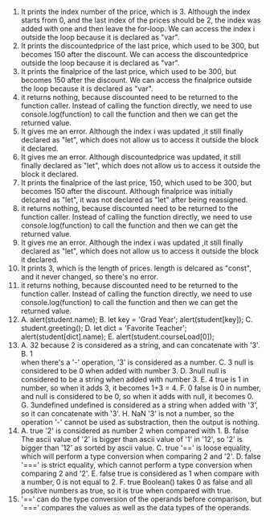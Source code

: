 1. It prints the index number of the price, which is 3. Although the index starts from 0, and the last index of the prices should be 2, the index was added with one and then leave the for-loop. We can access the index i outside the loop because it is declared as "var".
2. It prints the discountedprice of the last price, which used to be 300, but becomes 150 after the discount. We can access the discountedprice outside the loop because it is declared as "var".
3. It prints the finalprice of the last price, which used to be 300, but becomes 150 after the discount. We can access the finalprice outside the loop because it is declared as "var".
4. it returns nothing, because discounted  need to be returned to the function caller. Instead of calling the function directly, we need to use console.log(function) to call the function and then we can get the returned value.
5. It gives me an error. Although the index i was updated ,it still finally declared as "let", which does not allow us to access it outside the block it declared.
6. It gives me an error. Although discountedprice was updated, it still finally declared as "let", which does not allow us to access it outside the block it declared.
7. It prints the finalprice of the last price, 150, which used to be 300, but becomes 150 after the discount. Although finalprice was initially delcared as "let", it was not declared as "let" after being reassigned. 
8. it returns nothing, because discounted  need to be returned to the function caller. Instead of calling the function directly, we need to use console.log(function) to call the function and then we can get the returned value.
9.  It gives me an error. Although the index i was updated ,it still finally declared as "let", which does not allow us to access it outside the block it declared.
10. It prints 3, which is the length of prices. length is delcared as "const", and it never changed, so there's no error.
11. it returns nothing, because discounted need to be returned to the function caller. Instead of calling the function directly, we need to use console.log(function) to call the function and then we can get the returned value.
12. A. alert(student.name);
    B. let key = 'Grad Year';
        alert(student[key]);
    C. student.greeting();
    D. let dict = 'Favorite Teacher';
        alert(student[dict].name);
    E. alert(student.courseLoad[0]);
13. A. 32
        because 2 is considered as a string, and can concatenate with '3'.
    B. 1  
        when there's a '-' operation, '3' is considered as a number.
    C. 3
        null is considered to be 0 when added with number 3.
    D. 3null
        null is considered to be a string when added with number 3.
    E. 4
        true is 1 in number, so when it adds 3, it becomes 1+3 = 4.
    F. 0
        false is 0 in number, and null is considered to be 0, so when it adds with null, it becomes 0.
    G. 3undefined
        undefined is considered as a string when added with '3', so it can concatenate with '3'.
    H. NaN
        '3' is not a number, so the operation '-' cannot be used as substraction, then the output is nothing.
14. A. true
        '2' is considered as number 2 when compared with 1.
    B. false
        The ascii value of '2' is bigger than ascii value of '1' in '12', so '2' is bigger than '12' as sorted by ascii value.
    C. true
        '==' is loose equality, which will perform a type conversion when comparing 2 and '2'.
    D. false
        '===' is strict equality, which cannot perform a type conversion when comparing 2 and '2'.
    E. false
        true is considered as 1 when compare with a number, 0 is not equal to 2.
    F. true
        Boolean() takes 0 as false and all positive numbers as true, so it is true when compared with true.
15. '==' can do the type conversion of the operands before comparison, but '===' compares the values as well as the data types of the operands.